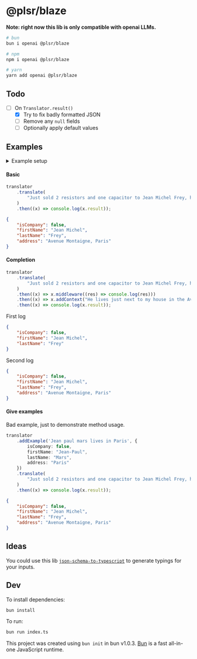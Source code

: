 # @plsr/blaze

**Note: right now this lib is only compatible with openai LLMs.**

```bash
# bun
bun i openai @plsr/blaze

# npm
npm i openai @plsr/blaze

# yarn
yarn add openai @plsr/blaze
```

## Todo

- [ ] On `Translator.result()`
    - [x] Try to fix badly formatted JSON
    - [ ] Remove any `null` fields
    - [ ] Optionally apply default values

## Examples

<details>
  <summary>Example setup</summary>
  
  **index.mjs:**

  ```typescript
  import OpenAI from "openai";
  import { Translator } from "@plsr/blaze";

  const openai = new OpenAI(); // Requires api key in environment
  const schema = {
      $schema: "http://json-schema.org/draft-07/schema#",
      title: "Client",
      description: "Schema representing a client.",
      type: "object",
      properties: {
          isCompany: {
              default: false,
              type: "boolean",
              description: "true if the client is a company.",
          },
          firstName: {
              type: "string",
              description: "First name of the client.",
          },
          lastName: {
              type: "string",
              description: "Last name of the client.",
          },
          companyName: {
              type: "string",
              description: "Name of the company.",
          },
          address: {
              type: "string",
              description: "Client's address.",
          },
          email: {
              type: "string",
              format: "email",
              description: "Client's email address.",
          },
          phone: {
              type: "string",
              description: "Client's telephone number.",
          },
      },
  };

  const translator = new Translator(openai, schema);
  ```

</details>

#### Basic

```typescript
translator
    .translate(
        "Just sold 2 resistors and one capacitor to Jean Michel Frey, he's a really good guy! He lives just next to my house in the Avenue Montaigne in Paris",
    )
    .then((x) => console.log(x.result));
```

```json
{
    "isCompany": false,
    "firstName": "Jean Michel",
    "lastName": "Frey",
    "address": "Avenue Montaigne, Paris"
}
```

#### Completion

```typescript
translator
    .translate(
        "Just sold 2 resistors and one capacitor to Jean Michel Frey, he's a really good guy!",
    )
    .then((x) => x.middleware((res) => console.log(res)))
    .then((x) => x.addContext("He lives just next to my house in the Avenue Montaigne in Paris"))
    .then((x) => console.log(x.result));
```

First log

```json
{
    "isCompany": false,
    "firstName": "Jean Michel",
    "lastName": "Frey"
}
```

Second log

```json
{
    "isCompany": false,
    "firstName": "Jean Michel",
    "lastName": "Frey",
    "address": "Avenue Montaigne, Paris"
}
```

#### Give examples

Bad example, just to demonstrate method usage.

```typescript
translator
    .addExample('Jean paul mars lives in Paris', {
        isCompany: false,
        firstName: "Jean-Paul",
        lastName: "Mars",
        address: "Paris"
    })
    .translate(
        "Just sold 2 resistors and one capacitor to Jean Michel Frey, he's a really good guy!",
    )
    .then((x) => console.log(x.result));
```

```json
{
    "isCompany": false,
    "firstName": "Jean Michel",
    "lastName": "Frey",
    "address": "Avenue Montaigne, Paris"
}
```

## Ideas

You could use this lib [`json-schema-to-typescript`](https://www.npmjs.com/package/json-schema-to-typescript) to generate typings for your inputs.

## Dev

To install dependencies:

```bash
bun install
```

To run:

```bash
bun run index.ts
```

This project was created using `bun init` in bun v1.0.3. [Bun](https://bun.sh) is a fast all-in-one JavaScript runtime.
